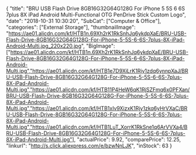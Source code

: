 {
	"title": "BRU USB Flash Drive 8GB16G32G64G128G For iPhone 5 5S 6 6S 7plus 8X iPad Android Multi-Functional OTG PenDrive Stick Custom Logo",
	"date": "2018-10-31 10:30:20",
	"SubCat": ["Computer & Office"],
	"categories": ["External Storage"],
	"thumbnailImage": "https://ae01.alicdn.com/kf/HTB1n.69Xh2rK1RkSnhJq6ykdpXaE/BRU-USB-Flash-Drive-8GB16G32G64G128G-For-iPhone-5-5S-6-6S-7plus-8X-iPad-Android-Multi.jpg_220x220.jpg",
	"BigImage": ["https://ae01.alicdn.com/kf/HTB1n.69Xh2rK1RkSnhJq6ykdpXaE/BRU-USB-Flash-Drive-8GB16G32G64G128G-For-iPhone-5-5S-6-6S-7plus-8X-iPad-Android-Multi.jpg","https://ae01.alicdn.com/kf/HTB1e7D9XiLrK1Rjy1zdq6ynnpXaJ/BRU-USB-Flash-Drive-8GB16G32G64G128G-For-iPhone-5-5S-6-6S-7plus-8X-iPad-Android-Multi.jpg","https://ae01.alicdn.com/kf/HTB11P4HeW6qK1RjSZFmq6x0PFXan/BRU-USB-Flash-Drive-8GB16G32G64G128G-For-iPhone-5-5S-6-6S-7plus-8X-iPad-Android-Multi.jpg","https://ae01.alicdn.com/kf/HTB1xIv9XizxK1Rjy1zkq6yHrVXaC/BRU-USB-Flash-Drive-8GB16G32G64G128G-For-iPhone-5-5S-6-6S-7plus-8X-iPad-Android-Multi.jpg","https://ae01.alicdn.com/kf/HTB1LuT_XorrK1RkSne1q6ArVVXa4/BRU-USB-Flash-Drive-8GB16G32G64G128G-For-iPhone-5-5S-6-6S-7plus-8X-iPad-Android-Multi.jpg"],
	"actualPrice": 9.92,
	"comparePrice": 12.25,
	"linkurl": "http://s.click.aliexpress.com/e/bzwNnLJK",
	"inStock": 63
}
